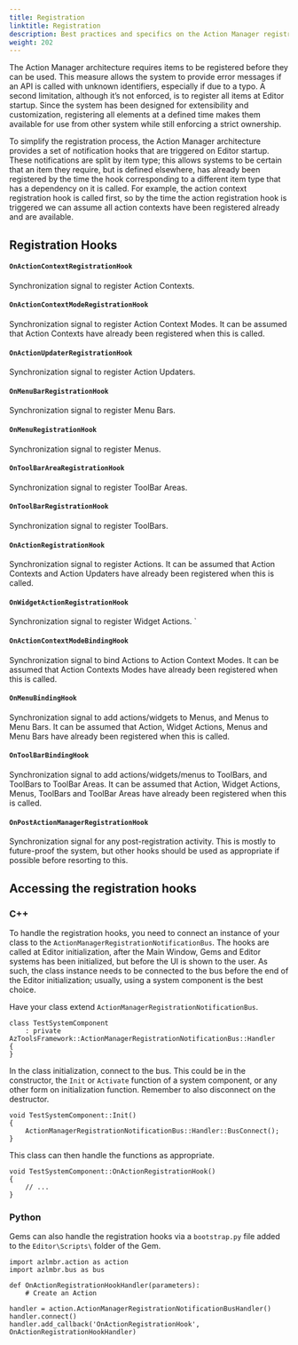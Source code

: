 ```yaml
---
title: Registration
linktitle: Registration
description: Best practices and specifics on the Action Manager registration API calls.
weight: 202
---
```


The Action Manager architecture requires items to be registered before they can be used. This measure allows the system to provide error messages if an API is called with unknown identifiers, especially if due to a typo.
A second limitation, although it’s not enforced, is to register all items at Editor startup. Since the system has been designed for extensibility and customization, registering all elements at a defined time makes them available for use from other system while still enforcing a strict ownership.

To simplify the registration process, the Action Manager architecture provides a set of notification hooks that are triggered on Editor startup. These notifications are split by item type; this allows systems to be certain that an item they require, but is defined elsewhere, has already been registered by the time the hook corresponding to a different item type that has a dependency on it is called. For example, the action context registration hook is called first, so by the time the action registration hook is triggered we can assume all action contexts have been registered already and are available.

## Registration Hooks

#### `OnActionContextRegistrationHook`

Synchronization signal to register Action Contexts.

#### `OnActionContextModeRegistrationHook`

Synchronization signal to register Action Context Modes.
It can be assumed that Action Contexts have already been registered when this is called.

#### `OnActionUpdaterRegistrationHook`

Synchronization signal to register Action Updaters.

#### `OnMenuBarRegistrationHook`

Synchronization signal to register Menu Bars.

#### `OnMenuRegistrationHook`

Synchronization signal to register Menus.

#### `OnToolBarAreaRegistrationHook`

Synchronization signal to register ToolBar Areas.

#### `OnToolBarRegistrationHook`

Synchronization signal to register ToolBars.

#### `OnActionRegistrationHook`

Synchronization signal to register Actions.
It can be assumed that Action Contexts and Action Updaters have already been registered when this is called.

#### `OnWidgetActionRegistrationHook`

Synchronization signal to register Widget Actions.
`
#### `OnActionContextModeBindingHook`

Synchronization signal to bind Actions to Action Context Modes.
It can be assumed that Action Contexts Modes have already been registered when this is called.

#### `OnMenuBindingHook`

Synchronization signal to add actions/widgets to Menus, and Menus to Menu Bars.
It can be assumed that Action, Widget Actions, Menus and Menu Bars have already been registered when this is called.

#### `OnToolBarBindingHook`

Synchronization signal to add actions/widgets/menus to ToolBars, and ToolBars to ToolBar Areas.
It can be assumed that Action, Widget Actions, Menus, ToolBars and ToolBar Areas have already been registered when this is called.

#### `OnPostActionManagerRegistrationHook`

Synchronization signal for any post-registration activity.
This is mostly to future-proof the system, but other hooks should be used as appropriate if possible before resorting to this.


## Accessing the registration hooks

### C++

To handle the registration hooks, you need to connect an instance of your class to the `ActionManagerRegistrationNotificationBus`.
The hooks are called at Editor initialization, after the Main Window, Gems and Editor systems has been initialized, but before the UI is shown to the user. As such, the class instance needs to be connected to the bus before the end of the Editor initialization; usually, using a system component is the best choice.

Have your class extend `ActionManagerRegistrationNotificationBus`.

```
class TestSystemComponent
    : private AzToolsFramework::ActionManagerRegistrationNotificationBus::Handler
{
}
```

In the class initialization, connect to the bus. This could be in the constructor, the `Init` or `Activate` function of a system component, or any other form on initialization function.
Remember to also disconnect on the destructor.

```
void TestSystemComponent::Init()
{
    ActionManagerRegistrationNotificationBus::Handler::BusConnect();
}
```

This class can then handle the functions as appropriate.

```
void TestSystemComponent::OnActionRegistrationHook()
{
    // ...
}

```

### Python

Gems can also handle the registration hooks via a `bootstrap.py` file added to the `Editor\Scripts\` folder of the Gem.

```
import azlmbr.action as action
import azlmbr.bus as bus

def OnActionRegistrationHookHandler(parameters):
    # Create an Action

handler = action.ActionManagerRegistrationNotificationBusHandler()
handler.connect()
handler.add_callback('OnActionRegistrationHook', OnActionRegistrationHookHandler)
```
